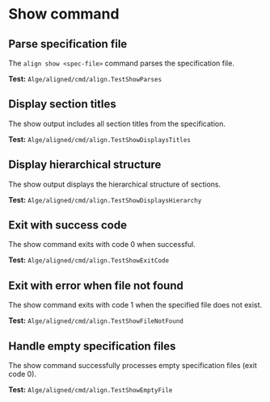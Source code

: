 # Show command

## Parse specification file

The `align show <spec-file>` command parses the specification file.

**Test:** `Alge/aligned/cmd/align.TestShowParses`

## Display section titles

The show output includes all section titles from the specification.

**Test:** `Alge/aligned/cmd/align.TestShowDisplaysTitles`

## Display hierarchical structure

The show output displays the hierarchical structure of sections.

**Test:** `Alge/aligned/cmd/align.TestShowDisplaysHierarchy`

## Exit with success code

The show command exits with code 0 when successful.

**Test:** `Alge/aligned/cmd/align.TestShowExitCode`

## Exit with error when file not found

The show command exits with code 1 when the specified file does not exist.

**Test:** `Alge/aligned/cmd/align.TestShowFileNotFound`

## Handle empty specification files

The show command successfully processes empty specification files (exit code 0).

**Test:** `Alge/aligned/cmd/align.TestShowEmptyFile`
